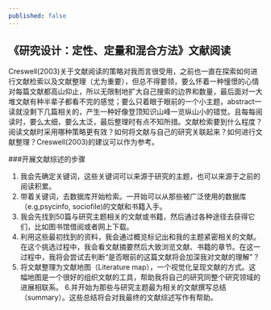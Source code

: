 ```yaml
---
published: false
---
```

## 《研究设计：定性、定量和混合方法》文献阅读

Creswell(2003)关于文献阅读的策略对我而言很受用，之前也一直在探索如何进行文献检索以及文献整理（尤为重要），但总不得要领，要么怀着一种憧憬的心情对每篇文献都高山仰止，所以无限制地扩大自己搜索的边界和数量，最后面对一大堆文献有种半辈子都看不完的感觉；要么只着眼于眼前的一个小主题，abstract一读就没剩下几篇相关的，产生一种好像登顶知识山峰一览纵山小的错觉。且每每阅读时，要么太细，要么太泛，最后整理时有点不知所措。文献检索要到什么程度？阅读文献时采用哪种策略更有效？如何将文献与自己的研究关联起来？如何进行文献整理？Creswell(2003)的建议可以作为参考。

###开展文献综述的步骤

1. 我会先确定关键词，这些关键词可以来源于研究的主题，也可以来源于之前的阅读积累。
2. 带着关键词，去数据库开始检索。一开始可以从那些被广泛使用的数据库（e.g,psycinfo, sociofile)的文献和书籍入手。
3. 我会先找到50篇与研究主题相关的文献或书籍，然后通过各种途径去获得它们，比如图书馆借阅或者网上下载。
4. 利用这些最初找到的资料，我会通过概览标记出和我的主题紧密相关的文献。在这个挑选过程中，我会看文献摘要然后大致浏览文献、书籍的章节。在这一过程中，我将会尝试去判断“是否眼前的这篇文献将会加深我对文献的理解”？
5. 将文献整理为文献地图（Literature map），一个视觉化呈现文献的方式。这幅地图是一个很好的组织文献的工具，帮助我将自己的研究同整个研究领域的进展相联系。
6.并开始为那些与研究主题最为相关的文献撰写总结（summary）。这些总结将会对我最终的文献综述写作有帮助。

